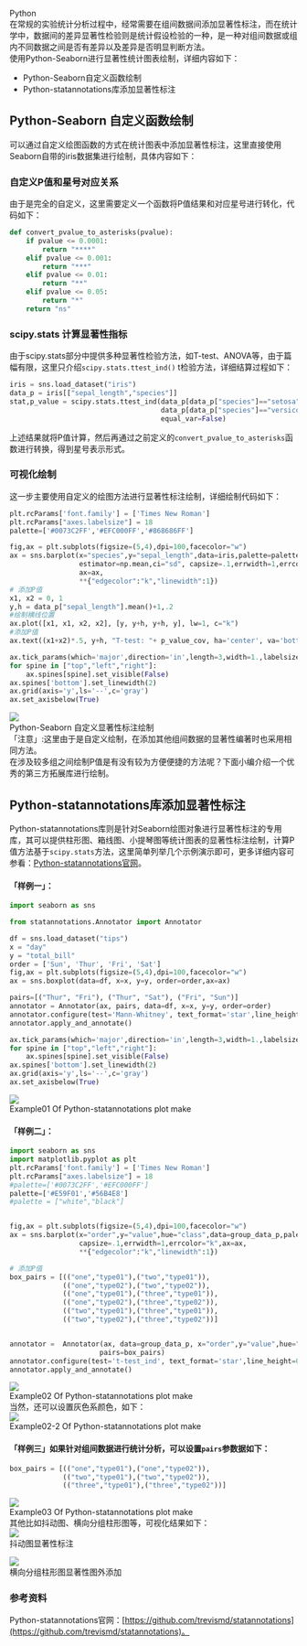 Python<br />在常规的实验统计分析过程中，经常需要在组间数据间添加显著性标注，而在统计学中，数据间的差异显著性检验则是统计假设检验的一种，是一种对组间数据或组内不同数据之间是否有差异以及差异是否明显判断方法。<br />使用Python-Seaborn进行显著性统计图表绘制，详细内容如下：

- Python-Seaborn自定义函数绘制
- Python-statannotations库添加显著性标注
<a name="UPdbA"></a>
## Python-Seaborn 自定义函数绘制
可以通过自定义绘图函数的方式在统计图表中添加显著性标注，这里直接使用Seaborn自带的iris数据集进行绘制，具体内容如下：
<a name="lJIQ8"></a>
### 自定义P值和星号对应关系
由于是完全的自定义，这里需要定义一个函数将P值结果和对应星号进行转化，代码如下：
```python
def convert_pvalue_to_asterisks(pvalue):
    if pvalue <= 0.0001:
        return "****"
    elif pvalue <= 0.001:
        return "***"
    elif pvalue <= 0.01:
        return "**"
    elif pvalue <= 0.05:
        return "*"
    return "ns"
```
<a name="F1unN"></a>
### scipy.stats 计算显著性指标
由于scipy.stats部分中提供多种显著性检验方法，如T-test、ANOVA等，由于篇幅有限，这里只介绍`scipy.stats.ttest_ind()` t检验方法，详细结算过程如下：
```python
iris = sns.load_dataset("iris")
data_p = iris[["sepal_length","species"]]
stat,p_value = scipy.stats.ttest_ind(data_p[data_p["species"]=="setosa"]["sepal_length"],
                                     data_p[data_p["species"]=="versicolor"]["sepal_length"],
                                     equal_var=False)
```
上述结果就将P值计算，然后再通过之前定义的`convert_pvalue_to_asterisks`函数进行转换，得到星号表示形式。
<a name="ubcVZ"></a>
### 可视化绘制
这一步主要使用自定义的绘图方法进行显著性标注绘制，详细绘制代码如下：
```python
plt.rcParams['font.family'] = ['Times New Roman']
plt.rcParams["axes.labelsize"] = 18
palette=['#0073C2FF','#EFC000FF','#868686FF']

fig,ax = plt.subplots(figsize=(5,4),dpi=100,facecolor="w")
ax = sns.barplot(x="species",y="sepal_length",data=iris,palette=palette,
                 estimator=np.mean,ci="sd", capsize=.1,errwidth=1,errcolor="k",
                 ax=ax,
                 **{"edgecolor":"k","linewidth":1})
# 添加P值
x1, x2 = 0, 1
y,h = data_p["sepal_length"].mean()+1,.2
#绘制横线位置
ax.plot([x1, x1, x2, x2], [y, y+h, y+h, y], lw=1, c="k") 
#添加P值
ax.text((x1+x2)*.5, y+h, "T-test: "+ p_value_cov, ha='center', va='bottom', color="k")

ax.tick_params(which='major',direction='in',length=3,width=1.,labelsize=14,bottom=False)
for spine in ["top","left","right"]:
    ax.spines[spine].set_visible(False)
ax.spines['bottom'].set_linewidth(2)
ax.grid(axis='y',ls='--',c='gray')
ax.set_axisbelow(True)
```
![](./img/1636680727590-b0bbcba4-0f36-4d12-84ea-3e23fa897a10.webp)<br />Python-Seaborn 自定义显著性标注绘制<br />「注意」:这里由于是自定义绘制，在添加其他组间数据的显著性编著时也采用相同方法。<br />在涉及较多组之间绘制P值是有没有较为方便便捷的方法呢？下面小编介绍一个优秀的第三方拓展库进行绘制。
<a name="fJm9V"></a>
## Python-statannotations库添加显著性标注
Python-statannotations库则是针对Seaborn绘图对象进行显著性标注的专用库，其可以提供柱形图、箱线图、小提琴图等统计图表的显著性标注绘制，计算P值方法基于`scipy.stats`方法，这里简单列举几个示例演示即可，更多详细内容可参看：[Python-statannotations官网](https://github.com/trevismd/statannotations)。
<a name="s0azs"></a>
#### 「样例一」：
```python
import seaborn as sns

from statannotations.Annotator import Annotator

df = sns.load_dataset("tips")
x = "day"
y = "total_bill"
order = ['Sun', 'Thur', 'Fri', 'Sat']
fig,ax = plt.subplots(figsize=(5,4),dpi=100,facecolor="w")
ax = sns.boxplot(data=df, x=x, y=y, order=order,ax=ax)

pairs=[("Thur", "Fri"), ("Thur", "Sat"), ("Fri", "Sun")]
annotator = Annotator(ax, pairs, data=df, x=x, y=y, order=order)
annotator.configure(test='Mann-Whitney', text_format='star',line_height=0.03,line_width=1)
annotator.apply_and_annotate()

ax.tick_params(which='major',direction='in',length=3,width=1.,labelsize=14,bottom=False)
for spine in ["top","left","right"]:
    ax.spines[spine].set_visible(False)
ax.spines['bottom'].set_linewidth(2)
ax.grid(axis='y',ls='--',c='gray')
ax.set_axisbelow(True)
```
![](./img/1636680727480-01641737-fe1f-4471-9519-fecaa4b2f036.webp)<br />Example01 Of Python-statannotations plot make
<a name="V6OWe"></a>
#### 「样例二」：
```python
import seaborn as sns
import matplotlib.pyplot as plt
plt.rcParams['font.family'] = ['Times New Roman']
plt.rcParams["axes.labelsize"] = 18
#palette=['#0073C2FF','#EFC000FF']
palette=['#E59F01','#56B4E8']
#palette = ["white","black"]


fig,ax = plt.subplots(figsize=(5,4),dpi=100,facecolor="w")
ax = sns.barplot(x="order",y="value",hue="class",data=group_data_p,palette=palette,ci="sd",
                 capsize=.1,errwidth=1,errcolor="k",ax=ax,
                 **{"edgecolor":"k","linewidth":1})

# 添加P值
box_pairs = [(("one","type01"),("two","type01")),
             (("one","type02"),("two","type02")),
             (("one","type01"),("three","type01")),
             (("one","type02"),("three","type02")),
             (("two","type01"),("three","type01")),
             (("two","type02"),("three","type02"))]


annotator =  Annotator(ax, data=group_data_p, x="order",y="value",hue="class",
                      pairs=box_pairs)
annotator.configure(test='t-test_ind', text_format='star',line_height=0.03,line_width=1)
annotator.apply_and_annotate()
```
![](./img/1636680727574-659bbe34-bdc3-47a3-bb1e-c7b949a7aa70.webp)<br />Example02 Of Python-statannotations plot make<br />当然，还可以设置灰色系颜色，如下：<br />![](./img/1636680727539-f74b9e87-810e-441e-99b5-d9e4a993b667.webp)<br />Example02-2 Of Python-statannotations plot make
<a name="A9Ktn"></a>
#### 「样例三」如果针对组间数据进行统计分析，可以设置`pairs`参数据如下：
```python
box_pairs = [(("one","type01"),("one","type02")),
             (("two","type01"),("two","type02")),
             (("three","type01"),("three","type02"))]
```
![](./img/1636680727508-56624754-eac5-4e24-953b-879d6c52ed78.webp)<br />Example03 Of Python-statannotations plot make<br />其他比如抖动图、横向分组柱形图等，可视化结果如下：<br />![](./img/1636680727845-ce421a41-15d5-48f2-a71e-b4bc228f11fa.webp)<br />抖动图显著性标注

![](./img/1636680728029-01ba8b4b-6b5c-45c8-820a-e8a64ed8d971.webp)<br />横向分组柱形图显著性图外添加
<a name="MYVKa"></a>
### 参考资料
Python-statannotations官网：[https://github.com/trevismd/statannotations](https://github.com/trevismd/statannotations)。
